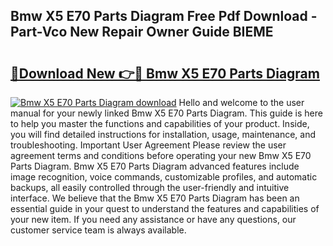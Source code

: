 ## Bmw X5 E70 Parts Diagram Free Pdf Download - Part-Vco New Repair Owner Guide BIEME

# <h2><a href="http://dfse70.blite.top/?on=Bmw+X5+E70+Parts+Diagram">🔗Download New 👉🔴 Bmw X5 E70 Parts Diagram</a></h2>

[![Bmw X5 E70 Parts Diagram download](https://i.imgur.com/lujVjoI.png)](http://dfse70.blite.top/?on=Bmw+X5+E70+Parts+Diagram)
Hello and welcome to the user manual for your newly linked Bmw X5 E70 Parts Diagram. This guide is here to help you master the functions and capabilities of your product. Inside, you will find detailed instructions for installation, usage, maintenance, and troubleshooting. Important User Agreement Please review the user agreement terms and conditions before operating your new Bmw X5 E70 Parts Diagram. Bmw X5 E70 Parts Diagram advanced features include image recognition, voice commands, customizable profiles, and automatic backups, all easily controlled through the user-friendly and intuitive interface. We believe that the Bmw X5 E70 Parts Diagram has been an essential guide in your quest to understand the features and capabilities of your new item. If you need any assistance or have any questions, our customer service team is always available.
